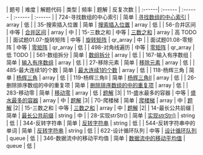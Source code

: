 | 题号 | 难度 | 解题代码 | 类型  | 频率 | 题解 | 反复次数 |
| :------| :------ | :------ |  :------ | :------ |
| 724-寻找数组的中心索引 | 简单 | [寻找数组的中心索引](array/724_test.go) | array | 低 |
| 35-搜索插入位置 | 简单 | [搜索插入位置](array/35_test.go) | array | 低 |
| 56-合并区间 | 中等 | [合并区间](array/56_test.go) | array | 中 |
| 15-三数之和 | 中等 | [三数之和](array/15_test.go) | array | 高 TODO |
| 面试题01.07-旋转矩阵 | 中等 | [旋转矩阵](array/interview_01.07_test.go) | qr_array | 中 |
| 面试题01.08-零矩阵 | 中等 | [零矩阵](array/interview_01.08_test.go) | qr_array | 低 |
| 498-对角线遍历 | 中等 | [零矩阵](array/interview_01.08_test.go) | qr_array | 低 TODO |
| 561-数组拆分 | 简单 | [数组拆分](array/561_test.go) | array | 低 |
| 167-输入有序数组 | 简单 | [输入有序数组](array/167_test.go) | array | 低 |
| 27-移除元素 | 简单 | [移除元素](array/27_test.go) | array | 低 |
| 485-最大连续1的个数 | 简单 | [最大连续1的个数](array/485_test.go) | array | 低 |
| 118-杨辉三角 | 简单 | [杨辉三角](array/118_test.go) | array | 低 |
| 119-杨辉三角II | 简单 | [杨辉三角II](array/119_test.go) | array | 低 |
| 26-删除排序数组的中的重复项 | 简单 | [删除排序数组的中的重复项](array/26_test.go) | array | 低 |
| 283-移动零 | 简单 | [移动零](array/283_test.go) | array | 低 | [题解](array/283.md) |3|
| 11-盛水最多的容器 | 中等 | [盛水最多的容器](array/11_test.go) | array | 中 | [题解](array/11.md) |3|
| 70-爬楼梯 | 简单 | [爬楼梯](array/70_test.go) | array | 中 | [题解](array/70.md) |2|
| 15-三数之和 | 中等 | [三数之和](array/15_test.go) | array | 中 | [题解](array/15.md) |2|
| 14-最长公共前缀 | 简单 | [最长公共前缀](string/14_test.go) | string | 中 |
| 28-实现strStr() | 简单 | [实现strStr()](string/28_test.go) | string | 低 |
| 344-反转字符串 | 简单 | [反转字符串](string/344_test.go) | string | 低 |
| 544-反转字符串中的单词 | 简单 | [反转字符串](string/544_test.go) | string | 低 |
| 622-设计循环队列 | 中等 | [设计循环队列](queue/622_test.go) | queue | 低 |
| 346-数据流中的移动平均值 | 简单 | [数据流中的移动平均值](queue/346_test.go) | queue | 低 |

